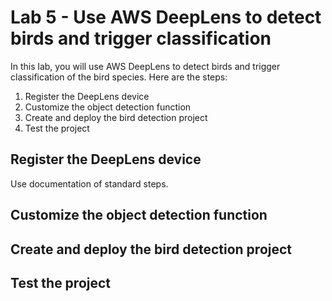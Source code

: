 # Lab 5 - Use AWS DeepLens to detect birds and trigger classification

In this lab, you will use AWS DeepLens to detect birds and trigger classification of the bird species.  Here are the steps:

1. Register the DeepLens device
2. Customize the object detection function
3. Create and deploy the bird detection project
4. Test the project

## Register the DeepLens device

Use documentation of standard steps.

## Customize the object detection function

## Create and deploy the bird detection project

## Test the project
